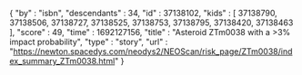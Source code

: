 {
  "by" : "isbn",
  "descendants" : 34,
  "id" : 37138102,
  "kids" : [ 37138790, 37138506, 37138727, 37138525, 37138753, 37138795, 37138420, 37138463 ],
  "score" : 49,
  "time" : 1692127156,
  "title" : "Asteroid ZTm0038 with a >3% impact probability",
  "type" : "story",
  "url" : "https://newton.spacedys.com/neodys2/NEOScan/risk_page/ZTm0038/index_summary_ZTm0038.html"
}
